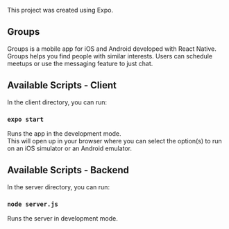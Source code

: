 This project was created using Expo.

## Groups

Groups is a mobile app for iOS and Android developed with React Native. Groups helps you find people with similar interests. Users can schedule meetups or use the messaging feature to just chat.

## Available Scripts - Client

In the client directory, you can run:

### `expo start`

Runs the app in the development mode.<br />
This will open up in your browser where you can select the option(s) to run on an iOS simulator or an Android emulator.

## Available Scripts - Backend

In the server directory, you can run:

### `node server.js`

Runs the server in development mode.